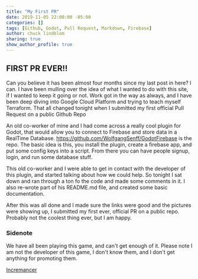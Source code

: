 ```yaml
---
title: "My First PR"
date: 2019-11-05 22:00:00 -05:00
categories: []
tags: [Github, Godot, Pull Request, Markdown, Firebase]
author: chuck lindblom
sharing: true
show_author_profile: true
---
```


## FIRST PR EVER!!

Can you believe it has been almost four months since my last post in here? I can. I have been mulling over the idea of what I wanted to do with this site, if I wanted to keep it going or not. Work got in the way as always, and I have been deep diving into Google Cloud Platform and trying to teach myself Terraform. That all changed tonight when I submitted my first official Pull Request on a public Github Repo

<!--more-->

An old co-worker of mine and I had come across a really cool plugin for Godot, that would allow you to connect to Firebase and store data in a RealTime Database. <a href="https://github.com/WolfgangSenff/GodotFirebase">https://github.com/WolfgangSenff/GodotFirebase</a> is the repo. The basic idea is this, you install the plugin, create a firebase app, and put some config keys into a script. From there you can have people signup, login, and run some database stuff.

This old co-worker and I were able to get in contact with the developer of this plugin, and started talking about how we could help. So tonight I sat down and ran through a ton fo the code and made some comments in it. I also re-wrote part of his README.md file, and created some basic documentation.

After this was all done and I made sure the links were good and the pictures were showing up, I submitted my first ever, official PR on a public repo. Probably not the coolest thing ever, but I am happy.

### Sidenote

We have all been playing this game, and can't get enough of it. Please note I am not the developer of this game, I don't know them, and I don't get anything for promoting them.

<a href="https://incremancer.gti.nz/">Incremancer</a>
